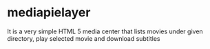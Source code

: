 mediapielayer
=============

It is a very simple HTML 5 media center that lists movies under given directory, play selected movie and download subtitles
